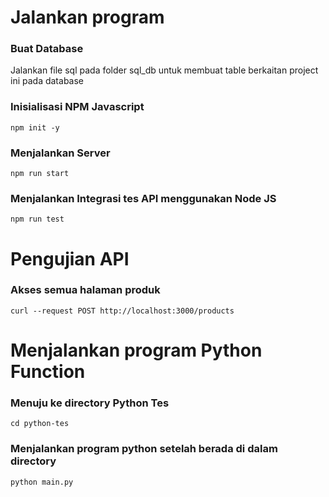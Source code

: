 # Jalankan program
### Buat Database
Jalankan file sql pada folder sql_db untuk membuat table berkaitan project ini pada database
### Inisialisasi NPM Javascript
```
npm init -y
```
### Menjalankan Server
```
npm run start
```

### Menjalankan Integrasi tes API menggunakan Node JS
```
npm run test
```

# Pengujian API
### Akses semua halaman produk
```
curl --request POST http://localhost:3000/products
```

# Menjalankan program Python Function
### Menuju ke directory Python Tes
```
cd python-tes
```
### Menjalankan program python setelah berada di dalam directory
```
python main.py
```
